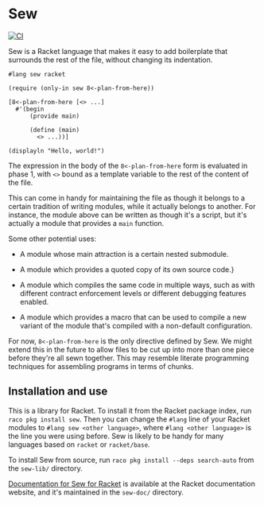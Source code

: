 # Sew

[![CI](https://github.com/lathe/sew-for-racket/actions/workflows/ci.yml/badge.svg)](https://github.com/lathe/sew-for-racket/actions/workflows/ci.yml)

Sew is a Racket language that makes it easy to add boilerplate that surrounds the rest of the file, without changing its indentation.

```racket
#lang sew racket

(require (only-in sew 8<-plan-from-here))

[8<-plan-from-here [<> ...]
  #'(begin
      (provide main)
      
      (define (main)
        <> ...))]

(displayln "Hello, world!")
```

The expression in the body of the `8<-plan-from-here` form is evaluated in phase 1, with `<>` bound as a template variable to the rest of the content of the file.

This can come in handy for maintaining the file as though it belongs to a certain tradition of writing modules, while it actually belongs to another. For instance, the module above can be written as though it's a script, but it's actually a module that provides a `main` function.

Some other potential uses:

* A module whose main attraction is a certain nested submodule.

* A module which provides a quoted copy of its own source code.}

* A module which compiles the same code in multiple ways, such as with different contract enforcement levels or different debugging features enabled.

* A module which provides a macro that can be used to compile a new variant of the module that's compiled with a non-default configuration.

For now, `8<-plan-from-here` is the only directive defined by Sew. We might extend this in the future to allow files to be cut up into more than one piece before they're all sewn together. This may resemble literate programming techniques for assembling programs in terms of chunks.


## Installation and use

This is a library for Racket. To install it from the Racket package index, run `raco pkg install sew`. Then you can change the `#lang` line of your Racket modules to `#lang sew <other language>`, where `#lang <other language>` is the line you were using before. Sew is likely to be handy for many languages based on `racket` or `racket/base`.

To install Sew from source, run `raco pkg install --deps search-auto` from the `sew-lib/` directory.

[Documentation for Sew for Racket](http://docs.racket-lang.org/sew/index.html) is available at the Racket documentation website, and it's maintained in the `sew-doc/` directory.
